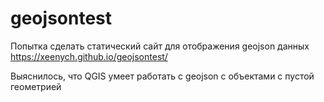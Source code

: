 # geojsontest
Попытка сделать статический сайт для отображения geojson данных
https://xeenych.github.io/geojsontest/

Выяснилось, что QGIS умеет работать с geojson с объектами с пустой геометрией
